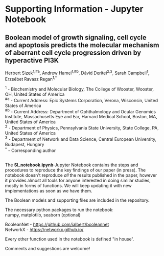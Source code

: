 # Supporting Information - Jupyter Notebook

## Boolean model of growth signaling, cell cycle and apoptosis predicts the molecular mechanism of aberrant cell cycle progression driven by hyperactive PI3K
Herbert Sizek<sup>1,#a</sup>, Andrew Hamel<sup>1,#b</sup>, Dávid Deritei<sup>2,3</sup>, Sarah Campbell<sup>1</sup>, Erzsébet Ravasz Regan<sup>1,*<sup>

<sup>1</sup> - Biochemistry and Molecular Biology, The College of Wooster, Wooster, OH, United States of America <br>
<sup>#a</sup> - Current Address: Epic Systems Corporation, Verona, Wisconsin, United States of America <br>
<sup>#b</sup> - Current Address: Department of Ophthalmology and Ocular Genomics Institute, Massachusetts Eye and Ear, Harvard Medical School, Boston, MA, United States of America<br>
<sup>2</sup> - Department of Physics, Pennsylvania State University, State College, PA, United States of America<br>
<sup>3</sup> - Department of Network and Data Science, Central European University, Budapest, Hungary<br>
<sup>*</sup> - Corresponding author<br>
<br>

The **SI_notebook.ipynb** Jupyter Notebook contains the steps and procedures to reproduce the key findings of our paper (in press).
The notebook doesn't reproduce *all* the results published in the paper, however it provides almost all tools for anyone interested in doing similar studies, mostly in forms of functions.
We will keep updating it with new implementations as soon as we have them.

The Boolean models and supporting files are included in the repository. 

The necessary python packages to run the notebook:<br>
numpy, matplotlib, seaborn (optional)<br>

BooleanNet - https://github.com/ialbert/booleannet <br>
NetworkX - https://networkx.github.io/

Every other function used in the notebook is defined "in house". <br>

Comments and suggestions are welcome!
